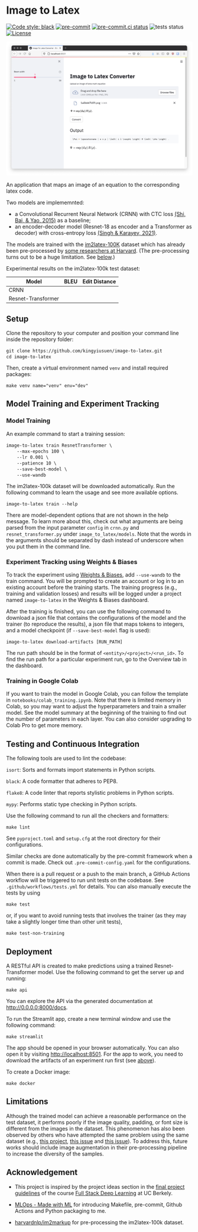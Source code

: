 # Image to Latex

[![Code style: black](https://img.shields.io/badge/code%20style-black-000000.svg)](https://github.com/psf/black)
[![pre-commit](https://img.shields.io/badge/pre--commit-enabled-brightgreen?logo=pre-commit&logoColor=white)](https://github.com/kingyiusuen/image-to-latex/blob/main/.pre-commit-config.yaml)
[![pre-commit.ci status](https://results.pre-commit.ci/badge/github/pre-commit/pre-commit/master.svg)](https://results.pre-commit.ci/latest/github/kingyiusuen/image-to-latex/main)
![tests status](https://github.com/kingyiusuen/image-to-latex/actions/workflows/tests.yml/badge.svg)
[![License](https://img.shields.io/github/license/kingyiusuen/image-to-latex)](https://github.com/kingyiusuen/image-to-latex/blob/main/LICENSE)

<img src="img/streamlit_app.png" alt="Image to Latex streamlit app" width="512">

An application that maps an image of an equation to the corresponding latex code.

Two models are implememnted:

- a Convolutional Recurrent Neural Network (CRNN) with CTC loss [(Shi, Bai, & Yao, 2015)](https://arxiv.org/abs/1507.05717) as a baseline;
- an encoder-decoder model (Resnet-18 as encoder and a Transformer as decoder) with cross-entropy loss [(Singh & Karayev, 2021)](https://arxiv.org/abs/2103.06450).

The models are trained with the [im2latex-100K](http://lstm.seas.harvard.edu/latex/data/) dataset which has already been pre-processed by [some researchers at Harvard](https://arxiv.org/abs/1609.04938v1). (The pre-processing turns out to be a huge limitation. See [below](#limitations).)


Experimental results on the im2latex-100k test dataset:

| Model             | BLEU        | Edit Distance |
|-------------------| ----------- | ------------- |
| CRNN              |             |               |
| Resnet-Transformer|             |               |


## Setup

Clone the repository to your computer and position your command line inside the repository folder:

```
git clone https://github.com/kingyiusuen/image-to-latex.git
cd image-to-latex
```

Then, create a virtual environment named `venv` and install required packages:

```
make venv name="venv" env="dev"
```

## Model Training and Experiment Tracking

### Model Training

An example command to start a training session:

```
image-to-latex train ResnetTransformer \
    --max-epochs 100 \
    --lr 0.001 \
    --patience 10 \
    --save-best-model \
    --use-wandb
```

The im2latex-100k dataset will be downloaded automatically. Run the following command to learn the usage and see more available options.

```
image-to-latex train --help
```

There are model-dependent options that are not shown in the help message. To learn more about this, check out what arguments are being parsed from the input parameter `config` in `crnn.py` and `resnet_transformer.py` under `image_to_latex/models`. Note that the words in the arguments should be separated by dash instead of underscore when you put them in the command line.

### Experiment Tracking using Weights & Biases

To track the experiment using [Weights & Biases](https://wandb.ai), add ``--use-wandb`` to the train command. You will be prompted to create an account or log in to an existing account before the training starts. The training progress (e.g., training and validation losses) and results will be logged under a project named `image-to-latex` in the Weights & Biases dashboard.

After the training is finished, you can use the following command to download a json file that contains the configurations of the model and the trainer (to reproduce the results), a json file that maps tokens to integers, and a model checkpoint (if `--save-best-model` flag is used):

```
image-to-latex download-artifacts [RUN_PATH]
```

The run path should be in the format of `<entity>/<project>/<run_id>`. To find the run path for a particular experiment run, go to the Overview tab in the dashboard.

### Training in Google Colab

If you want to train the model in Google Colab, you can follow the template in `notebooks/colab_training.ipynb`. Note that there is limited memory in Colab, so you may want to adjust the hyperparameters and train a smaller model. See the model summary at the beginning of the training to find out the number of parameters in each layer. You can also consider upgrading to Colab Pro to get more memory.

## Testing and Continuous Integration

The following tools are used to lint the codebase:

`isort`: Sorts and formats import statements in Python scripts.

`black`: A code formatter that adheres to PEP8.

`flake8`: A code linter that reports stylistic problems in Python scripts.

`mypy`: Performs static type checking in Python scripts.

Use the following command to run all the checkers and formatters:

```
make lint
```

See `pyproject.toml` and `setup.cfg` at the root directory for their configurations.

Similar checks are done automatically by the pre-commit framework when a commit is made. Check out `.pre-commit-config.yaml` for the configurations.

When there is a pull request or a push to the main branch, a GitHub Actions workflow will be triggered to run unit tests on the codebase. See `.github/workflows/tests.yml` for details. You can also manually execute the tests by using

```
make test
```

or, if you want to avoid running tests that involves the trainer (as they may take a slightly longer time than other unit tests),

```
make test-non-training
```



## Deployment

A RESTful API is created to make predictions using a trained Resnet-Transformer model. Use the following command to get the server up and running:

```
make api
```

You can explore the API via the generated documentation at http://0.0.0.0:8000/docs.

To run the Streamlit app, create a new terminal window and use the following command:

```
make streamlit
```

The app should be opened in your browser automatically. You can also open it by visiting [http://localhost:8501](http://localhost:8501). For the app to work, you need to download the artifacts of an experiment run first (see [above](#Experiment-Tracking-using-Weights-&-Biases)).

To create a Docker image:

```
make docker
```

## Limitations

Although the trained model can achieve a reasonable performance on the test dataset, it performs poorly if the image quality, padding, or font size is different from the images in the dataset. This phenomenon has also been observed by others who have attempted the same problem using the same dataset (e.g., [this project](https://wandb.ai/site/articles/image-to-latex), [this issue](https://github.com/harvardnlp/im2markup/issues/12) and [this issue](https://github.com/harvardnlp/im2markup/issues/21)). To address this, future works should include image augmentation in their pre-processing pipeline to increase the diversity of the samples.

## Acknowledgement

- This project is inspired by the project ideas section in the [final project guidelines](https://docs.google.com/document/d/1pXPJ79cQeyDk3WdlYipA6YbbcoUhIVURqan_INdjjG4/edit) of the course [Full Stack Deep Learning](https://fullstackdeeplearning.com/) at UC Berkely.

- [MLOps - Made with ML](https://madewithml.com/courses/mlops/) for introducing Makefile, pre-commit, Github Actions and Python packaging to me.

- [harvardnlp/im2markup](https://github.com/harvardnlp/im2markup) for pre-processing the im2latex-100k dataset.